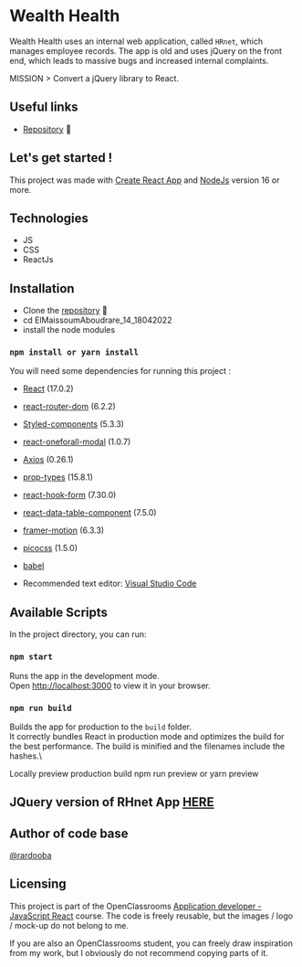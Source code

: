 # Wealth Health

Wealth Health uses an internal web application, called `HRnet`, which manages employee records. The app is old and uses jQuery on the front end, which leads to massive bugs and increased internal complaints.

MISSION > Convert a jQuery library to React.

## Useful links

- [Repository](https://github.com/rardooba/ElMaissoumAboudrare_14_18042022.git) 📖

## Let's get started !

This project was made with [Create React App](https://github.com/facebook/create-react-app) and [NodeJs](https://nodejs.org/en/) version 16 or more.

## Technologies
- JS
- CSS
- ReactJs

## Installation

- Clone the [repository](https://github.com/rardooba/ElMaissoumAboudrare_14_18042022.git) 📖
- cd ElMaissoumAboudrare_14_18042022
- install the node modules

### `npm install or yarn install`

You will need some dependencies for running this project :

- [React](https://fr.reactjs.org/) (17.0.2)
- [react-router-dom](https://reactrouter.com/web/guides/quick-start) (6.2.2)
- [Styled-components](https://styled-components.com/) (5.3.3)
- [react-oneforall-modal](https://www.npmjs.com/package/react-oneforall-modal) (1.0.7)
- [Axios](https://github.com/axios/axios) (0.26.1)
- [prop-types](https://www.npmjs.com/package/prop-types) (15.8.1)
- [react-hook-form](https://react-hook-form.com/) (7.30.0)
- [react-data-table-component](https://github.com/jbetancur/react-data-table-component) (7.5.0)
- [framer-motion](https://www.framer.com/motion/) (6.3.3)
- [picocss](https://picocss.com/) (1.5.0)
- [babel](https://babeljs.io/)

- Recommended text editor: [Visual Studio Code](https://code.visualstudio.com/)

## Available Scripts

In the project directory, you can run:

### `npm start`

Runs the app in the development mode.\
Open [http://localhost:3000](http://localhost:3000) to view it in your browser.

### `npm run build`

Builds the app for production to the `build` folder.\
It correctly bundles React in production mode and optimizes the build for the best performance.
The build is minified and the filenames include the hashes.\

Locally preview production build
npm run preview or yarn preview

## JQuery version of RHnet App [HERE](https://github.com/OpenClassrooms-Student-Center/P12_Front-end)

## Author of code base

[@rardooba](https://github.com/rardooba) 

## Licensing

This project is part of the OpenClassrooms [Application developer - JavaScript React](https://openclassrooms.com/fr/paths/516-developpeur-dapplication-javascript-react) course. The code is freely reusable, but the images / logo / mock-up do not belong to me.

If you are also an OpenClassrooms student, you can freely draw inspiration from my work, but I obviously do not recommend copying parts of it.